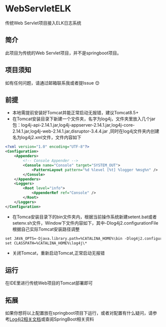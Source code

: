 # WebServletELK
传统Web Servlet项目接入ELK日志系统

## 简介
此项目为传统的Web Servlet项目，并不是springboot项目。

## 项目须知
如有任何问题，请通过邮箱联系我或者提Issue :blush:

## 前提
- 本地需提前安装好Tomcat并能正常启动无报错，建议Tomcat8.5+
- 在Tomcat安装目录下新建一个文件夹，名字为log4j，文件夹里放入几个jar包：log4j-api-2.14.1.jar,log4j-appserver-2.14.1.jar,log4j-core-2.14.1.jar,log4j-web-2.14.1.jar,disruptor-3.4.4.jar
,同时在log4j文件夹内创建名为log4j2.xml文件，文件内容如下
```xml
<?xml version="1.0" encoding="UTF-8"?>
<Configuration>
    <Appenders>
        <!-- Console Appender -->
        <Console name="Console" target="SYSTEM_OUT">
            <PatternLayout pattern="%d %level [%t] %logger %msg%n" />
        </Console>
    </Appenders>
    <Loggers>        
        <Root level="info">
            <AppenderRef ref="Console" />
        </Root>
    </Loggers>
</Configuration>
```
- 在Tomca安装目录下的bin文件夹内，根据当前操作系统新建setent.bat或者setenv.sh文件，Window下文件内容如下，其中-Dlog4j2.configurationFile根据自己实际Tomcat安装路径调整
```xml
set JAVA_OPTS=-Djava.library.path=%CATALINA_HOME%\bin -Dlog4j2.configurationFile=file:///D:/Tomcat/apache-tomcat-8.5.63/log4j/log4j2.xml -Dlog4j2.garbagefreeThreadContextMap=true -Dlog4j2.enableThreadlocals=true -Dlog4j2.contextSelector=org.apache.logging.log4j.core.async.AsyncLoggerContextSelector %JAVA_OPTS%
set CLASSPATH=%CATALINA_HOME%\log4j\*
```
- 关闭Tomcat，重新启动Tomcat,正常启动无报错
## 运行
在IDE里进行传统Web项目的Tomcat部署即可
## 拓展
如果你想将以上配置放在springboot项目下运行，或者对配置有什么疑问，请参考[Log4j2相关文档](http://logging.apache.org/log4j/2.x/log4j-appserver/index.html)或查阅SpringBoot相关资料
